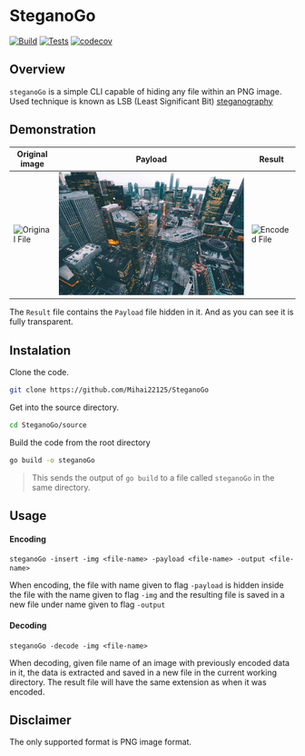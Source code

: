 # SteganoGo
[![Build](https://github.com/Mihai22125/SteganoGo/actions/workflows/Build.yml/badge.svg)](https://github.com/Mihai22125/SteganoGo/actions/workflows/Build.yml)
[![Tests](https://github.com/Mihai22125/SteganoGo/actions/workflows/tests.yml/badge.svg)](https://github.com/Mihai22125/SteganoGo/actions/workflows/tests.yml)
[![codecov](https://codecov.io/gh/Mihai22125/URLShortenerAPI/branch/main/graph/badge.svg?token=OASAGF80FE)](https://codecov.io/gh/Mihai22125/URLShortenerAPI)

## Overview
`steganoGo` is a simple CLI capable of hiding any file within an PNG image.
Used technique is known as LSB (Least Significant Bit) [steganography](https://en.wikipedia.org/wiki/steganography) 

## Demonstration

| Original image                         | Payload                             | Result                                               |
| ---------------------------------------| ------------------------------------|------------------------------------------------------|
| ![Original File](examples/grass2.png)  | ![Payload file](examples/city.jpg)  | ![Encoded File](examples/modified_image.png)         |


The `Result` file contains the `Payload` file hidden in it. And as you can see it is fully transparent.

## Instalation

Clone the code.

```bash
git clone https://github.com/Mihai22125/SteganoGo
```


Get into the source directory.

```bash
cd SteganoGo/source
```

Build the code from the root directory

```bash
go build -o steganoGo
```

> This sends the output of `go build` to a file called `steganoGo` in the same directory.

## Usage

#### Encoding
```
steganoGo -insert -img <file-name> -payload <file-name> -output <file-name>
```
When encoding, the file with name given to flag `-payload` is hidden inside the file with the name given to flag `-img` and the resulting file is saved in a new file under name given to flag `-output`

#### Decoding
```
steganoGo -decode -img <file-name> 
```
When decoding, given file name of an image with previously encoded data in it, the data is extracted and saved in a new file in the current working directory.
The result file will have the same extension as when it was encoded.

## Disclaimer

The only supported format is PNG image format.


